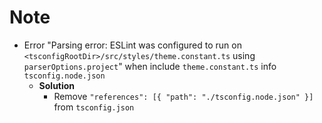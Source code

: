 # Note

- Error "Parsing error: ESLint was configured to run on `<tsconfigRootDir>/src/styles/theme.constant.ts` using `parserOptions.project`" when include `theme.constant.ts` info `tsconfig.node.json`
  - **Solution**
    - Remove `"references": [{ "path": "./tsconfig.node.json" }]` from `tsconfig.json`

